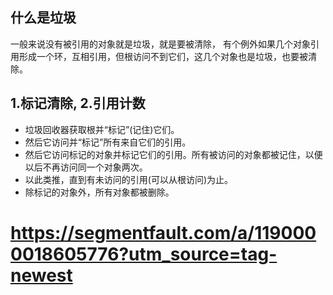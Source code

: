 ## 什么是垃圾
一般来说没有被引用的对象就是垃圾，就是要被清除， 有个例外如果几个对象引用形成一个环，互相引用，但根访问不到它们，这几个对象也是垃圾，也要被清除。
 
 ## 1.标记清除, 2.引用计数
 * 垃圾回收器获取根并“标记”(记住)它们。
 * 然后它访问并“标记”所有来自它们的引用。
 * 然后它访问标记的对象并标记它们的引用。所有被访问的对象都被记住，以便以后不再访问同一个对象两次。
 * 以此类推，直到有未访问的引用(可以从根访问)为止。
 * 除标记的对象外，所有对象都被删除。
 # https://segmentfault.com/a/1190000018605776?utm_source=tag-newest